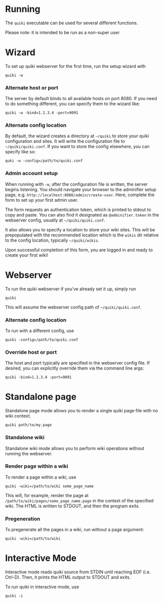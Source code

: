 # Running

The `quiki` executable can be used for several different functions.

Please note: it is intended to be run as a non-super user.

# Wizard

To set up quiki webserver for the first time, run the setup wizard with
```
quiki -w
```

### Alternate host or port
The server by default binds to all available hosts on port 8080. If you need to do
something different, you can specify them to the wizard like:
```
quiki -w -bind=1.2.3.4 -port=9091
```

### Alternate config location
By default, the wizard creates a directory at `~/quiki` to store your quiki
configuration and sites. It will write the configuration file to `~/quiki/quiki.conf`.
If you want to store the config elsewhere, you can specify like so:
```
quki -w -config=/path/to/quiki.conf
```

### Admin account setup
When running with `-w`, after the configuration file is written, the server
begins listening. You should navigate your browser to the adminifier setup page,
e.g. `http://localhost:8080/admin/create-user`. Here, complete the form to set
up your first admin user.

The form requests an authentication token, which is printed to stdout to copy
and paste. You can also find it designated as `@adminifier.token` in the webserver
config, usually at `~/quiki/quiki.conf`.

It also allows you to specify a location to store your wiki sites. This will be
prepopulated with the recommended location which is the `wikis` dir relative
to the config location, typically `~/quiki/wikis`.

Upon successful completion of this form, you are logged in and ready to create
your first wiki!

# Webserver

To run the quiki webserver if you've already set it up, simply run
```
quiki
```
This will assume the webserver config path of `~/quiki/quiki.conf`.

### Alternate config location
To run with a different config, use
```
quiki -config=/path/to/quiki.conf
```

### Override host or port
The host and port typically are specified in the webserver config file.
If desired, you can explicitly override them via the command line args:
```
quiki -bind=1.2.3.4 -port=9091
```

# Standalone page

Standalone page mode allows you to render a single quiki page file with
no wiki context.

```
quiki path/to/my.page
```

### Standalone wiki

Standalone wiki mode allows you to perform wiki operations without
running the webserver.

### Render page within a wiki

To render a page within a wiki, use
```
quiki -wiki=/path/to/wiki some_page_name
```
This will, for example, render the page at
`/path/to/wiki/pages/some_page_name.page` in the context of the specified
wiki. The HTML is written to STDOUT, and then the program exits.

### Pregeneration

To pregenerate all the pages in a wiki, run without a page argument:
```
quiki -wiki=/path/to/wiki
```

# Interactive Mode

Interactive mode reads quiki source from STDIN until reaching EOF (i.e. Ctrl-D).
Then, it prints the HTML output to STDOUT and exits. 

To run quiki in interactive mode, use
```
quiki -i
```